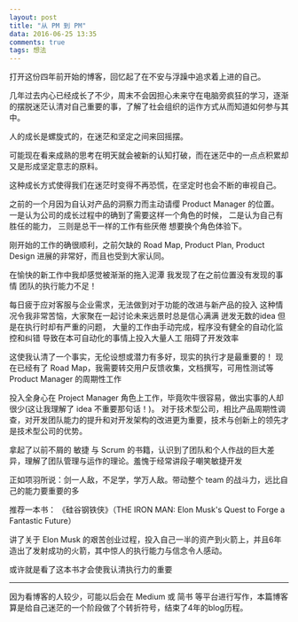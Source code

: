 ```yaml
---
layout: post
title: "从 PM 到 PM"
data: 2016-06-25 13:35
comments: true
tags: 想法
---
```


打开这份四年前开始的博客，回忆起了在不安与浮躁中追求着上进的自己。

几年过去内心已经成长了不少，周末不会因担心未来守在电脑旁疯狂的学习，逐渐的摆脱迷茫认清对自己重要的事，了解了社会组织的运作方式从而知道如何参与其中。

人的成长是螺旋式的，在迷茫和坚定之间来回摇摆。

可能现在看来成熟的思考在明天就会被新的认知打破，而在迷茫中的一点点积累却又是形成坚定意志的原料。

这种成长方式使得我们在迷茫时变得不再恐慌，在坚定时也会不断的审视自己。

之前的一个月因为自认对产品的洞察力而主动请缨 Product Manager 的位置。
一是认为公司的成长过程中的确到了需要这样一个角色的时候，
二是认为自己有胜任的能力，
三则是总干一样的工作有些厌倦 想要换个角色体验下。

刚开始的工作的确很顺利，之前欠缺的 Road Map, Product Plan, Product Design 进展的非常好，而且也受到大家认同。

在愉快的新工作中我却感觉被渐渐的拖入泥潭
我发现了在之前位置没有发现的事情 团队的执行能力不足！ 

每日疲于应对客服与企业需求，无法做到对于功能的改进与新产品的投入
这种情况令我非常苦恼，大家聚在一起讨论未来远景时总是信心满满 迸发无数的idea 但是在执行时却有严重的问题，
大量的工作由手动完成，程序没有健全的自动化监控和纠错 导致在本可自动化的事情上投入大量人工 阻碍了开发效率

这使我认清了一个事实，无伦设想或潜力有多好，现实的执行才是最重要的！
现在已经有了 Road Map，我需要转交用户反馈收集，文档撰写，可用性测试等 Product Manager 的周期性工作

投入全身心在 Project Manager 角色上工作，毕竟吹牛很容易，做出实事的人却很少(这让我理解了 idea 不重要那句话！)。
对于技术型公司，相比产品周期性调查，对开发团队能力的提升和对开发架构的改进更为重要，技术与创新上的领先才是技术型公司的优势。

拿起了以前不屑的 敏捷 与 Scrum 的书籍，认识到了团队和个人作战的巨大差异，理解了团队管理与运作的理论。羞愧于经常讲段子嘲笑敏捷开发

正如项羽所说：剑一人敌，不足学，学万人敌。带动整个 team 的战斗力，远比自己的能力要重要的多

推荐一本书：
《硅谷钢铁侠》（THE IRON MAN: Elon Musk's Quest to Forge a Fantastic Future）

讲了关于 Elon Musk 的艰苦创业过程，投入自己一半的资产到火箭上，并且6年造出了发射成功的火箭，其中惊人的执行能力与信念令人感动。

或许就是看了这本书才会使我认清执行力的重要


-----------------------------------

因为看博客的人较少，可能以后会在 Medium 或 简书 等平台进行写作，本篇博客算是给自己迷茫的一个阶段做了个转折符号，结束了4年的blog历程。
